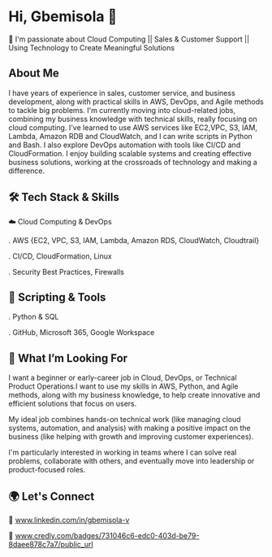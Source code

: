 
# Hi, Gbemisola 👋
🚀 I'm passionate about Cloud Computing || Sales & Customer Support || Using Technology to Create Meaningful Solutions

## About Me

I have years of experience in sales, customer service, and business development, along with practical skills in AWS, DevOps, and Agile methods to tackle big problems.
I'm currently moving into cloud-related jobs, combining my business knowledge with technical skills, really focusing on cloud computing. I've learned to use AWS services like EC2,VPC, S3, IAM, Lambda, Amazon RDB and CloudWatch, and I can write scripts in Python and Bash. I also explore DevOps automation with tools like CI/CD and CloudFormation. I enjoy building scalable systems and creating effective business solutions, working at the crossroads of technology and making a difference.

## 🛠️ Tech Stack & Skills

☁️ Cloud Computing & DevOps

. AWS {EC2, VPC, S3, IAM, Lambda, Amazon RDS, CloudWatch, Cloudtrail}

. CI/CD, CloudFormation, Linux

. Security Best Practices, Firewalls

## 🐍 Scripting & Tools
. Python & SQL

. GitHub, Microsoft 365, Google Workspace

## 🎯 What I’m Looking For
I want a beginner or early-career job in Cloud, DevOps, or Technical Product Operations.I want to use my skills in AWS, Python, and Agile methods, along with my business knowledge, to help create innovative and efficient solutions that focus on users.

My ideal job combines hands-on technical work (like managing cloud systems, automation, and analysis) with making a positive impact on the business (like helping with growth and improving customer experiences). 

I'm particularly interested in working in teams where I can solve real problems, collaborate with others, and eventually move into leadership or product-focused roles.

## 🌍 Let's Connect
🔗 www.linkedin.com/in/gbemisola-v

🔗 www.credly.com/badges/731046c6-edc0-403d-be79-8daee878c7a7/public_url


<!--
**Gbemisola-Fad/Gbemisola-Fad** is a ✨ _special_ ✨ repository because its `README.md` (this file) appears on your GitHub profile.

Here are some ideas to get you started:

- 🔭 I’m currently working on ...
- 🌱 I’m currently learning ...
- 👯 I’m looking to collaborate on ...
- 🤔 I’m looking for help with ...
- 💬 Ask me about ...
- 📫 How to reach me: ...
- 😄 Pronouns: ...
- ⚡ Fun fact: ...
-->
